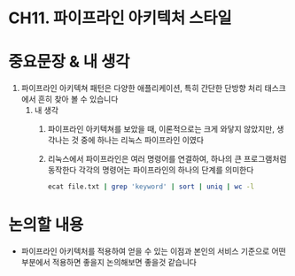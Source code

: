 # CH11. 파이프라인 아키텍처 스타일

# 중요문장 & 내 생각

1. 파이프라인 아키텍쳐 패턴은 다양한 애플리케이션, 특히 간단한 단방향 처리 태스크에서 흔히 찾아 볼 수 있습니다
    1. 내 생각
        1. 파이프라인 아키텍쳐를 보았을 때, 이론적으로는 크게 와닿지 않았지만, 생각나는 것 중에 하나는 리눅스 파이프라인 이였다
        2. 리눅스에서 파이프라인은 여러 명령어를 연결하여, 하나의 큰 프로그램처럼 동작한다 각각의 명령어는 파이프라인의 하나의 단계를 의미한다
            
            ```bash
            ecat file.txt | grep 'keyword' | sort | uniq | wc -l
            ```
            
        

# 논의할 내용

- 파이프라인 아키텍처를 적용하여 얻을 수 있는 이점과 본인의 서비스 기준으로 어떤 부분에서 적용하면 좋을지 논의해보면 좋을것 같습니다